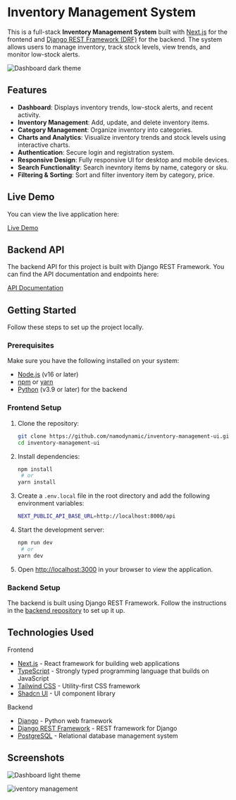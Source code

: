 # Inventory Management System

This is a full-stack **Inventory Management System** built with [Next.js](https://nextjs.org) for the frontend and [Django REST Framework (DRF)](https://www.django-rest-framework.org/) for the backend. The system allows users to manage inventory, track stock levels, view trends, and monitor low-stock alerts.

![Dashboard dark theme](https://github.com/user-attachments/assets/9898d605-0843-4d15-b397-92f48dc4624a)


## Features

- **Dashboard**: Displays inventory trends, low-stock alerts, and recent activity.
- **Inventory Management**: Add, update, and delete inventory items.
- **Category Management**: Organize inventory into categories.
- **Charts and Analytics**: Visualize inventory trends and stock levels using interactive charts.
- **Authentication**: Secure login and registration system.
- **Responsive Design**: Fully responsive UI for desktop and mobile devices.
- **Search Functionality**: Search inevntory items by name, category or sku.
- **Filtering & Sorting**: Sort and filter inventory item by category, price.

## Live Demo

You can view the live application here:

[Live Demo](https://namo-inventory-ui.vercel.app)

## Backend API

The backend API for this project is built with Django REST Framework. You can find the API documentation and endpoints here:

[API Documentation](https://namodynamic1.pythonanywhere.com/swagger/)

## Getting Started

Follow these steps to set up the project locally.

### Prerequisites

Make sure you have the following installed on your system:

- [Node.js](https://nodejs.org/) (v16 or later)
- [npm](https://www.npmjs.com/) or [yarn](https://yarnpkg.com/)
- [Python](https://www.python.org/) (v3.9 or later) for the backend

### Frontend Setup

1. Clone the repository:

   ```bash
   git clone https://github.com/namodynamic/inventory-management-ui.git
   cd inventory-management-ui
   ```

2. Install dependencies:

   ```bash
   npm install
    # or
   yarn install
   ```

3. Create a `.env.local` file in the root directory and add the following environment variables:

   ```bash
   NEXT_PUBLIC_API_BASE_URL=http://localhost:8000/api
   ```

4. Start the development server:

   ```bash
   npm run dev
    # or
   yarn dev
   ```

5. Open [http://localhost:3000](http://localhost:3000) in your browser to view the application.

### Backend Setup

The backend is built using Django REST Framework. Follow the instructions in the [backend repository](https://github.com/namodynamic/inventory-management-api) to set up it up.

## Technologies Used

Frontend

- [Next.js](https://nextjs.org/) - React framework for building web applications
- [TypeScript](https://www.typescriptlang.org/) - Strongly typed programming language that builds on JavaScript
- [Tailwind CSS](https://tailwindcss.com/) - Utility-first CSS framework
- [Shadcn UI](https://ui.shadcn.com/) - UI component library  

Backend

- [Django](https://www.djangoproject.com/) - Python web framework
- [Django REST Framework](https://www.django-rest-framework.org/) - REST framework for Django
- [PostgreSQL](https://www.postgresql.org/) - Relational database management system  

## Screenshots

![Dashboard light theme](https://github.com/user-attachments/assets/45ff608b-08cf-4b62-acc1-9b7e4ac1530b)


![iventory management ](https://github.com/user-attachments/assets/4244519b-2845-4cee-9eec-26e490f391f5)

